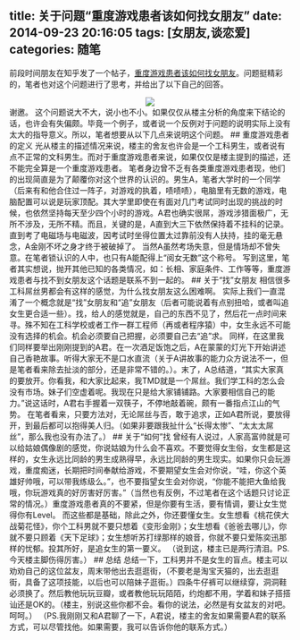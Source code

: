 title: 关于问题“重度游戏患者该如何找女朋友”
date: 2014-09-23 20:16:05
tags: [女朋友,谈恋爱]
categories: 随笔
---
前段时间朋友在知乎发了一个帖子，[重度游戏患者该如何找女朋友](http://www.zhihu.com/question/25384223/answer/30652365?group_id=834892715)。问题挺精彩的，笔者也对这个问题进行了思考，并给出了以下自己的回答。   
<div style="text-align:center"><img src ="http://ww3.sinaimg.cn/large/6d5c542dgw1ekmqct409oj21kw0w6twv.jpg" /></div>
谢邀。      
这个问题说大不大，说小也不小。如果仅仅从楼主分析的角度来下结论的话，也许会有失偏颇。毕竟一个例子，或者说一个反例对于问题的说明实际上没有太大的指导意义。所以，笔者想要从以下几点来说明这个问题。<!--more-->    
##  重度游戏患者的定义       
光从楼主的描述情况来说，楼主的舍友也许会是一个工科男生，或者说有点不正常的文科男生。而对于重度游戏患者来说，如果仅仅是楼主提到的描述，还不能完全算是一个重度游戏患者。    
笔者身边曾不乏有各类重度游戏患者现，他们的出现简直是为了颠覆你对这个世界的认识的。男生A，笔者大学时的一个同学（后来有和他合住过一阵子，对游戏的执着，啧啧啧），电脑里有无数的游戏，电脑配置可以说是玩家顶配。其大学里即使在有面对几门考试同时出现的挑战的时候，也依然坚持每天至少四个小时的游戏。A君也确实很屌，游戏涉猎面极广，无所不涉及，无所不精。而且，关键的是，A直到大三下依然保持着不挂科的记录。直到考了电磁场与电磁波，因考试时坐得位置太过靠前没有人扶持，挂的毫无悬念，A金刚不坏之身才终于被破掉了。    
当然A虽然考场失意，但是情场却不曾失意。在笔者锁认识的人中，也只有A能配得上“阅女无数”这个称号。     
写到这里，笔者其实想说，抛开其他已知的各类情况，如：长相、家庭条件、工作等等，重度游戏患者与找不到女朋友这个话题是联系不到一起的。     
## 关于“找”女朋友
相信很多工科屌丝男都会有这样的感觉，为什么找女朋友这么困难啊。     
实际上我们一直混淆了一个概念就是“找”女朋友和“追”女朋友（后者可能说着有点别扭哈，或者叫追女生更合适一些）。找，给人的感觉就是，自己的东西不见了，然后花一点时间来寻。殊不知在工科学校或者工作一群工程师（再或者程序猿）中，女生永远不可能没有选择的机会。机会必须要自己把握，必须要自己去“追”求。       
同样，在这里我们同样要举出刚刚提到的A君。在一次酒足饭饱之后，A在蒙蒙的灯光下开始讲述自己香艳故事。听得大家无不是口水直流（关于A讲故事的能力众方说法不一，但是笔者看来除去扯淡的部分，还是非常不错的。）。末了，A总结道，“其实大家真的要放开。你看我，和大家比起来，我TMD就是一个屌丝。我们学工科的怎么会没有市场。妹子们空虚着呢。我现在只是给大家铺铺路。大家要相信自己的能力。”说这话时，A君右手握着一双筷子，不停地敲着碗，颇有一番指点江山的气势。         
在笔者看来，只要方法对，无论屌丝与否，敢于追求，正如A君所说，要放得开，到最后都可以抱得美人归。（如果非要跟我扯什么“长得太惨”、“太太太屌丝”，那么我也没有办法了。）      
## 关于“如何”找       
曾经有人说过，人家高富帅就是可以给姑娘偶像剧的感觉，你说姑娘为什么会不喜欢。不要觉得女生俗，女生都是这样的，女生永远比同龄的男生成熟得早，永远比同龄的男生现实。如果你只会玩游戏，重度痴迷，长期把时间奉献给游戏，不要期望女生会对你说，“哇，你这个英雄好帅哦，可以带我练级么。”，也不要指望女生会对你说，“你能不能把大鱼给我哦，你玩游戏真的好厉害好厉害。”（当然也有反例，不过笔者在这个话题只讨论正常的情况。）重度游戏患者真的不要紧，但是你要有生活，要有情调，要让女生觉得你有Level。        
而这些都是基础，除此之外，你还要懂女生。女生想看《桃花侠大战菊花怪》，你个工科男就不要只想着《变形金刚》；女生想看《爸爸去哪儿》，你就不要只顾着《天下足球》；女生想听苏打绿那样的娘音，你就不要只爱陈奕迅那样的忧郁。投其所好，是追女生的第一要义。          
（说到这，楼主已是两行清泪。PS.今天楼主脚伤得厉害。）         
## 总结   
总结一下，工科男并不是女生的盲点。楼主可以劝劝自己的这位盆友，周末带他出去逛逛街，（不要老是淘宝天猫的，出去逛逛街，具备了这项技能，以后也可以陪妹子逛街。）四条牛仔裤可以继续穿，洞洞鞋必须换了。然后教他玩玩豆瓣，或者教他玩玩陌陌，约炮都不用，学着和妹子搭搭讪还是OK的。（楼主，别说这些你都不会。看你的说法，必然是有女盆友的对吧。呵呵。）     
（PS.我刚刚又和A君聊了一下，A君说，楼主的舍友如果需要A君的联系方式，可以尽管找他。如果需要，我可以告诉你他的联系方式。） 
 
